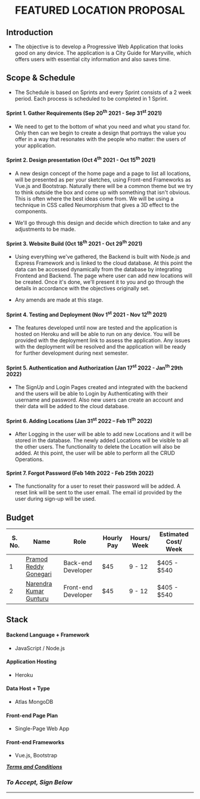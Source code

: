  <h1> <p align="center">FEATURED LOCATION PROPOSAL </p></h1> 

## Introduction

* The objective is to develop a Progressive Web Application that looks good on any device. The application is a City Guide for Maryville, which offers users with essential city information and also saves time.

## Scope & Schedule

* The Schedule is based on Sprints and every Sprint consists of a 2 week period. Each process is scheduled to be completed in 1 Sprint.

#### Sprint 1. Gather Requirements (Sep 20<sup>th</sup> 2021 - Sep 31<sup>st</sup> 2021)

* We need to get to the bottom of what you need and what you stand for. Only then can we begin to create a design that portrays the value you offer in a way that resonates with the people who matter: the users of your application.

#### Sprint 2. Design presentation (Oct 4<sup>th</sup> 2021 - Oct 15<sup>th</sup> 2021)

* A new design concept of the home page and a page to list all locations, will be presented as per your sketches, using Front-end Frameworks as Vue.js and Bootstrap. Naturally there will be a common theme but we try to think outside the box and come up with something that isn't obvious. This is often where the best ideas come from. We will be using a technique in CSS called Neumorphism that gives a 3D effect to the components.

* We'll go through this design and decide which direction to take and any adjustments to be made.

#### Sprint 3. Website Build (Oct 18<sup>th</sup> 2021 - Oct 29<sup>th</sup> 2021)

* Using everything we've gathered, the Backend is built with Node.js and Express Framework and is linked to the cloud database. At this point the data can be accessed dynamically from the database by integrating Frontend and Backend. The page where user can add new locations will be created. Once it's done, we'll present it to you and go through the details in accordance with the objectives originally set.

* Any amends are made at this stage.

#### Sprint 4. Testing and Deployment (Nov 1<sup>st</sup> 2021 - Nov 12<sup>th</sup> 2021)

* The features developed until now are tested and the application is hosted on Heroku and will be able to run on any device. You will be provided with the deployment link to assess the application. Any issues with the deployment will be resolved and the application will be ready for further development during next semester.

#### Sprint 5. Authentication and Authorization (Jan 17<sup>st</sup> 2022 - Jan<sup>th</sup> 29th 2022)

* The SignUp and Login Pages created and integrated with the backend and the users will be able to Login by Authenticating with their username and password. Also new users can create an account and their data will be added to the cloud database.

#### Sprint 6. Adding Locations (Jan 31<sup>st</sup> 2022 – Feb 11<sup>th</sup> 2022)
* After Logging in the user will be able to add new Locations and it will be stored in the database. The newly added Locations will be visible to all the other users. The functionality to delete the Location will also be added. At this point, the user will be able to perform all the CRUD Operations.

#### Sprint 7. Forgot Password (Feb 14th 2022 - Feb 25th 2022)
*	The functionality for a user to reset their password will be added. A reset link will be sent to the user email. The email id provided by the user during sign-up will be used.



## Budget

| S. No. | Name                                                            | Role              | Hourly Pay                | Hours/ Week | Estimated Cost/ Week |
|------|--------------------------------------------------------------------|--------------------|------------------------| ------------- | ---------- |
| 1    | [Pramod Reddy Gonegari](https://github.com/pramod096)           | Back-end Developer  | $45 |   9 - 12 |  $405 - $540 |
| 2    | [Narendra Kumar Gunturu](https://github.com/Narendra-kumar-Gunturu)                   | Front-end Developer | $45 | 9 - 12 | $405 - $540 |


## Stack

#### Backend Language + Framework
* JavaScript / Node.js
#### Application Hosting
* Heroku
#### Data Host + Type
* Atlas MongoDB
#### Front-end Page Plan
* Single-Page Web App
#### Front-end Frameworks
*  Vue.js, Bootstrap

[***Terms and Conditions***](TermsAndConditions.md)


### ***To Accept, Sign Below***

   -------------------------
    
    
    
